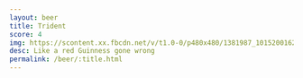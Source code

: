 ```yaml
---
layout: beer
title: Trident
score: 4
img: https://scontent.xx.fbcdn.net/v/t1.0-0/p480x480/1381987_10152001622888745_1624478487_n.jpg?oh=9e8f913eb98fff96bcc2477eb1f29c22&oe=58D6F4BF
desc: Like a red Guinness gone wrong
permalink: /beer/:title.html
---
```

